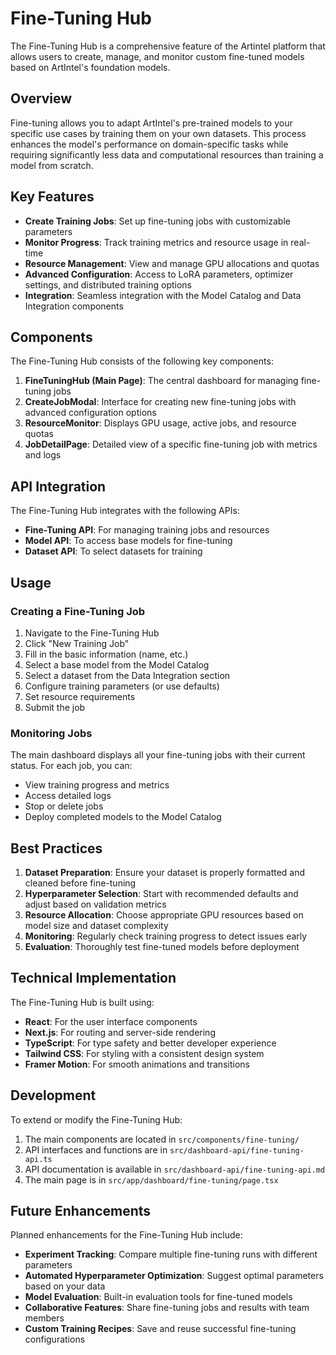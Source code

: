# Fine-Tuning Hub

The Fine-Tuning Hub is a comprehensive feature of the Artintel platform that allows users to create, manage, and monitor custom fine-tuned models based on ArtIntel's foundation models.

## Overview

Fine-tuning allows you to adapt ArtIntel's pre-trained models to your specific use cases by training them on your own datasets. This process enhances the model's performance on domain-specific tasks while requiring significantly less data and computational resources than training a model from scratch.

## Key Features

- **Create Training Jobs**: Set up fine-tuning jobs with customizable parameters
- **Monitor Progress**: Track training metrics and resource usage in real-time
- **Resource Management**: View and manage GPU allocations and quotas
- **Advanced Configuration**: Access to LoRA parameters, optimizer settings, and distributed training options
- **Integration**: Seamless integration with the Model Catalog and Data Integration components

## Components

The Fine-Tuning Hub consists of the following key components:

1. **FineTuningHub (Main Page)**: The central dashboard for managing fine-tuning jobs
2. **CreateJobModal**: Interface for creating new fine-tuning jobs with advanced configuration options
3. **ResourceMonitor**: Displays GPU usage, active jobs, and resource quotas
4. **JobDetailPage**: Detailed view of a specific fine-tuning job with metrics and logs

## API Integration

The Fine-Tuning Hub integrates with the following APIs:

- **Fine-Tuning API**: For managing training jobs and resources
- **Model API**: To access base models for fine-tuning
- **Dataset API**: To select datasets for training

## Usage

### Creating a Fine-Tuning Job

1. Navigate to the Fine-Tuning Hub
2. Click "New Training Job"
3. Fill in the basic information (name, etc.)
4. Select a base model from the Model Catalog
5. Select a dataset from the Data Integration section
6. Configure training parameters (or use defaults)
7. Set resource requirements
8. Submit the job

### Monitoring Jobs

The main dashboard displays all your fine-tuning jobs with their current status. For each job, you can:

- View training progress and metrics
- Access detailed logs
- Stop or delete jobs
- Deploy completed models to the Model Catalog

## Best Practices

1. **Dataset Preparation**: Ensure your dataset is properly formatted and cleaned before fine-tuning
2. **Hyperparameter Selection**: Start with recommended defaults and adjust based on validation metrics
3. **Resource Allocation**: Choose appropriate GPU resources based on model size and dataset complexity
4. **Monitoring**: Regularly check training progress to detect issues early
5. **Evaluation**: Thoroughly test fine-tuned models before deployment

## Technical Implementation

The Fine-Tuning Hub is built using:

- **React**: For the user interface components
- **Next.js**: For routing and server-side rendering
- **TypeScript**: For type safety and better developer experience
- **Tailwind CSS**: For styling with a consistent design system
- **Framer Motion**: For smooth animations and transitions

## Development

To extend or modify the Fine-Tuning Hub:

1. The main components are located in `src/components/fine-tuning/`
2. API interfaces and functions are in `src/dashboard-api/fine-tuning-api.ts`
3. API documentation is available in `src/dashboard-api/fine-tuning-api.md`
4. The main page is in `src/app/dashboard/fine-tuning/page.tsx`

## Future Enhancements

Planned enhancements for the Fine-Tuning Hub include:

- **Experiment Tracking**: Compare multiple fine-tuning runs with different parameters
- **Automated Hyperparameter Optimization**: Suggest optimal parameters based on your data
- **Model Evaluation**: Built-in evaluation tools for fine-tuned models
- **Collaborative Features**: Share fine-tuning jobs and results with team members
- **Custom Training Recipes**: Save and reuse successful fine-tuning configurations 